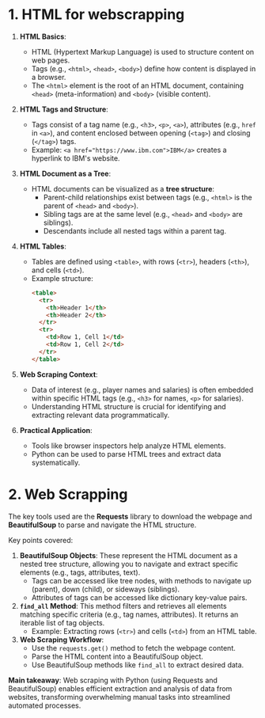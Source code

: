 # 1. HTML for webscrapping 


1. **HTML Basics**:
   - HTML (Hypertext Markup Language) is used to structure content on web pages.
   - Tags (e.g., `<html>`, `<head>`, `<body>`) define how content is displayed in a browser.
   - The `<html>` element is the root of an HTML document, containing `<head>` (meta-information) and `<body>` (visible content).

2. **HTML Tags and Structure**:
   - Tags consist of a tag name (e.g., `<h3>`, `<p>`, `<a>`), attributes (e.g., `href` in `<a>`), and content enclosed between opening (`<tag>`) and closing (`</tag>`) tags.
   - Example: `<a href="https://www.ibm.com">IBM</a>` creates a hyperlink to IBM's website.

3. **HTML Document as a Tree**:
   - HTML documents can be visualized as a **tree structure**:
     - Parent-child relationships exist between tags (e.g., `<html>` is the parent of `<head>` and `<body>`).
     - Sibling tags are at the same level (e.g., `<head>` and `<body>` are siblings).
     - Descendants include all nested tags within a parent tag.

4. **HTML Tables**:
   - Tables are defined using `<table>`, with rows (`<tr>`), headers (`<th>`), and cells (`<td>`).
   - Example structure:
     ```html
     <table>
       <tr>
         <th>Header 1</th>
         <th>Header 2</th>
       </tr>
       <tr>
         <td>Row 1, Cell 1</td>
         <td>Row 1, Cell 2</td>
       </tr>
     </table>
     ```

5. **Web Scraping Context**:
   - Data of interest (e.g., player names and salaries) is often embedded within specific HTML tags (e.g., `<h3>` for names, `<p>` for salaries).
   - Understanding HTML structure is crucial for identifying and extracting relevant data programmatically.

6. **Practical Application**:
   - Tools like browser inspectors help analyze HTML elements.
   - Python can be used to parse HTML trees and extract data systematically.


# 2. Web Scrapping 

The key tools used are the **Requests** library to download the webpage and **BeautifulSoup** to parse and navigate the HTML structure.

Key points covered:
1. **BeautifulSoup Objects**: These represent the HTML document as a nested tree structure, allowing you to navigate and extract specific elements (e.g., tags, attributes, text).
   - Tags can be accessed like tree nodes, with methods to navigate up (parent), down (child), or sideways (siblings).
   - Attributes of tags can be accessed like dictionary key-value pairs.
2. **`find_all` Method**: This method filters and retrieves all elements matching specific criteria (e.g., tag names, attributes). It returns an iterable list of tag objects.
   - Example: Extracting rows (`<tr>`) and cells (`<td>`) from an HTML table.
3. **Web Scraping Workflow**:
   - Use the `requests.get()` method to fetch the webpage content.
   - Parse the HTML content into a BeautifulSoup object.
   - Use BeautifulSoup methods like `find_all` to extract desired data.

**Main takeaway**: Web scraping with Python (using Requests and BeautifulSoup) enables efficient extraction and analysis of data from websites, transforming overwhelming manual tasks into streamlined automated processes.
